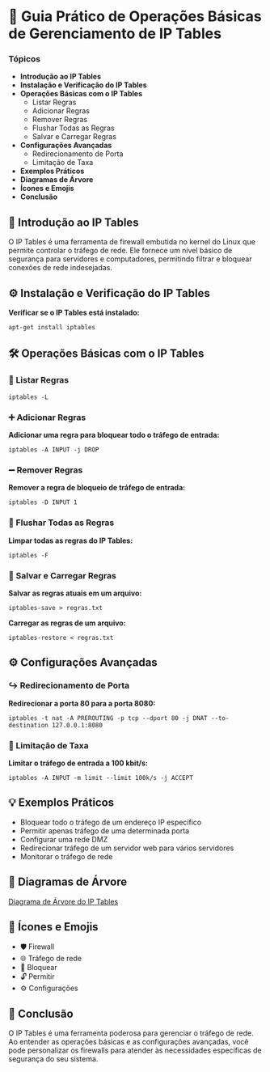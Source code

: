 # 📝 Guia Prático de Operações Básicas de Gerenciamento de IP Tables

### Tópicos

- **Introdução ao IP Tables**
- **Instalação e Verificação do IP Tables**
- **Operações Básicas com o IP Tables**
  - Listar Regras
  - Adicionar Regras
  - Remover Regras
  - Flushar Todas as Regras
  - Salvar e Carregar Regras
- **Configurações Avançadas**
  - Redirecionamento de Porta
  - Limitação de Taxa
- **Exemplos Práticos**
- **Diagramas de Árvore**
- **Ícones e Emojis**
- **Conclusão**

## 🎉 Introdução ao IP Tables

O IP Tables é uma ferramenta de firewall embutida no kernel do Linux que permite controlar o tráfego de rede. Ele fornece um nível básico de segurança para servidores e computadores, permitindo filtrar e bloquear conexões de rede indesejadas.

## ⚙️ Instalação e Verificação do IP Tables

**Verificar se o IP Tables está instalado:**

```
apt-get install iptables
```

## 🛠️ Operações Básicas com o IP Tables

### 📜 Listar Regras

```
iptables -L
```

### ➕ Adicionar Regras

**Adicionar uma regra para bloquear todo o tráfego de entrada:**

```
iptables -A INPUT -j DROP
```

### ➖ Remover Regras

**Remover a regra de bloqueio de tráfego de entrada:**

```
iptables -D INPUT 1
```

### 👋 Flushar Todas as Regras

**Limpar todas as regras do IP Tables:**

```
iptables -F
```

### 💾 Salvar e Carregar Regras

**Salvar as regras atuais em um arquivo:**

```
iptables-save > regras.txt
```

**Carregar as regras de um arquivo:**

```
iptables-restore < regras.txt
```

## ⚙️ Configurações Avançadas

### ↪️ Redirecionamento de Porta

**Redirecionar a porta 80 para a porta 8080:**

```
iptables -t nat -A PREROUTING -p tcp --dport 80 -j DNAT --to-destination 127.0.0.1:8080
```

### 🚦 Limitação de Taxa

**Limitar o tráfego de entrada a 100 kbit/s:**

```
iptables -A INPUT -m limit --limit 100k/s -j ACCEPT
```

## 💡 Exemplos Práticos

- Bloquear todo o tráfego de um endereço IP específico
- Permitir apenas tráfego de uma determinada porta
- Configurar uma rede DMZ
- Redirecionar tráfego de um servidor web para vários servidores
- Monitorar o tráfego de rede

## 🌳 Diagramas de Árvore

[Diagrama de Árvore do IP Tables](https://example.com/ip-tables-tree-diagram.png)

## 🎨 Ícones e Emojis

- 🛡️ Firewall
- 🌐 Tráfego de rede
- 🚫 Bloquear
- 🔓 Permitir
- ⚙️ Configurações

## 🏁 Conclusão

O IP Tables é uma ferramenta poderosa para gerenciar o tráfego de rede. Ao entender as operações básicas e as configurações avançadas, você pode personalizar os firewalls para atender às necessidades específicas de segurança do seu sistema.